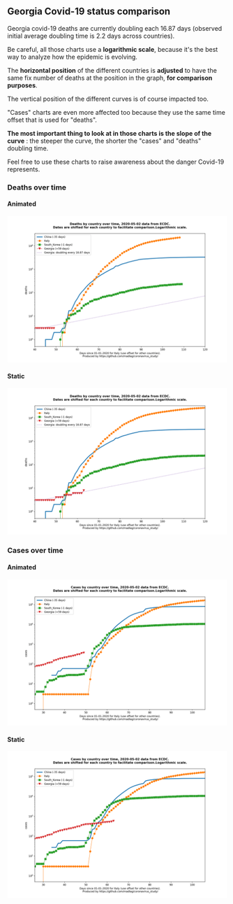 ## Georgia Covid-19 status comparison 

Georgia covid-19 deaths are currently doubling each 16.87 days (observed initial average doubling time is 2.2 days across countries).



Be careful, all those charts use a **logarithmic scale**, because it's the best way to analyze how the epidemic is evolving.
 
The **horizontal position** of the different countries is **adjusted** to have the same fix number of deaths at the position in the graph, **for comparison purposes**.

The vertical position of the different curves is of course impacted too.

"Cases" charts are even more affected too because they use the same time offset that is used for "deaths".

**The most important thing to look at in those charts is the slope of the curve** : the steeper the curve, the shorter the "cases" and "deaths" doubling time.

Feel free to use these charts to raise awareness about the danger Covid-19 represents. 


 
### Deaths over time
 
#### Animated
![Georgia covid-19 deaths animated chart](https://raw.githubusercontent.com/madlag/coronavirus_study/master/notebooks/graphs/2020-05-02/countries/Georgia/2020-05-02_Georgia_deaths.gif "Georgia covid-19 deaths animated chart")   
 
#### Static
![Georgia covid-19 deaths static chart](https://raw.githubusercontent.com/madlag/coronavirus_study/master/notebooks/graphs/2020-05-02/countries/Georgia/2020-05-02_Georgia_deaths.png "Georgia covid-19 deaths static chart")   

 
### Cases over time
 
#### Animated
![Georgia covid-19 cases animated chart](https://raw.githubusercontent.com/madlag/coronavirus_study/master/notebooks/graphs/2020-05-02/countries/Georgia/2020-05-02_Georgia_cases.gif "Georgia covid-19 cases animated chart")   
 
#### Static
![Georgia covid-19 cases static chart](https://raw.githubusercontent.com/madlag/coronavirus_study/master/notebooks/graphs/2020-05-02/countries/Georgia/2020-05-02_Georgia_cases.png "Georgia covid-19 cases static chart")   

